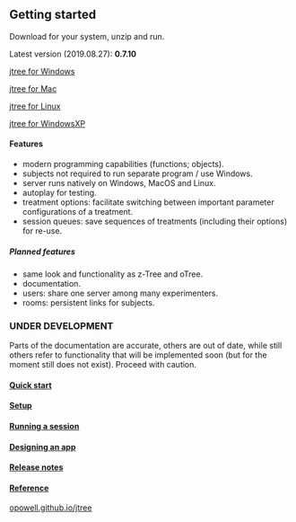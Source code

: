 ## Getting started
Download for your system, unzip and run.

Latest version (2019.08.27): **0.7.10**

<a href='https://github.com/opowell/jtree/releases/latest/download/jtree-0.7.10-win.zip'>jtree for Windows</a>

<a href='https://github.com/opowell/jtree/releases/latest/download/jtree-0.7.10-macos.zip'>jtree for Mac</a>

<a href='https://github.com/opowell/jtree/releases/latest/download/jtree-0.7.10-linux.zip'>jtree for Linux</a>

<a href='https://github.com/opowell/jtree/releases/latest/download/jtree-0.7.10-winxp.zip'>jtree for WindowsXP</a>

#### Features
- modern programming capabilities (functions; objects).
- subjects not required to run separate program / use Windows.
- server runs natively on Windows, MacOS and Linux.
- autoplay for testing.
- treatment options: facilitate switching between important parameter configurations of a treatment.
- session queues: save sequences of treatments (including their options) for re-use.

##### Planned features
- same look and functionality as z-Tree and oTree.
- documentation.
- users: share one server among many experimenters.
- rooms: persistent links for subjects.

### UNDER DEVELOPMENT
Parts of the documentation are accurate, others are out of date, while still others refer to functionality that will be implemented soon (but for the moment still does not exist). Proceed with caution.

#### <a href='https://opowell.github.io/jtree/reference/tutorial-1-quick-start.html'>Quick start</a>

#### <a href='https://opowell.github.io/jtree/reference/tutorial-2-setup.html'>Setup</a>

#### <a href='https://opowell.github.io/jtree/reference/tutorial-3-running-a-session.html'>Running a session</a>

#### <a href='https://opowell.github.io/jtree/reference/tutorial-4-designing-an-app.html'>Designing an app</a>

#### <a href='https://opowell.github.io/jtree/reference/tutorial-7-release-notes.html'>Release notes</a>

#### <a href='https://opowell.github.io/jtree/reference/index.html'>Reference</a>

<a href='https://opowell.github.io/jtree'>opowell.github.io/jtree</a>
